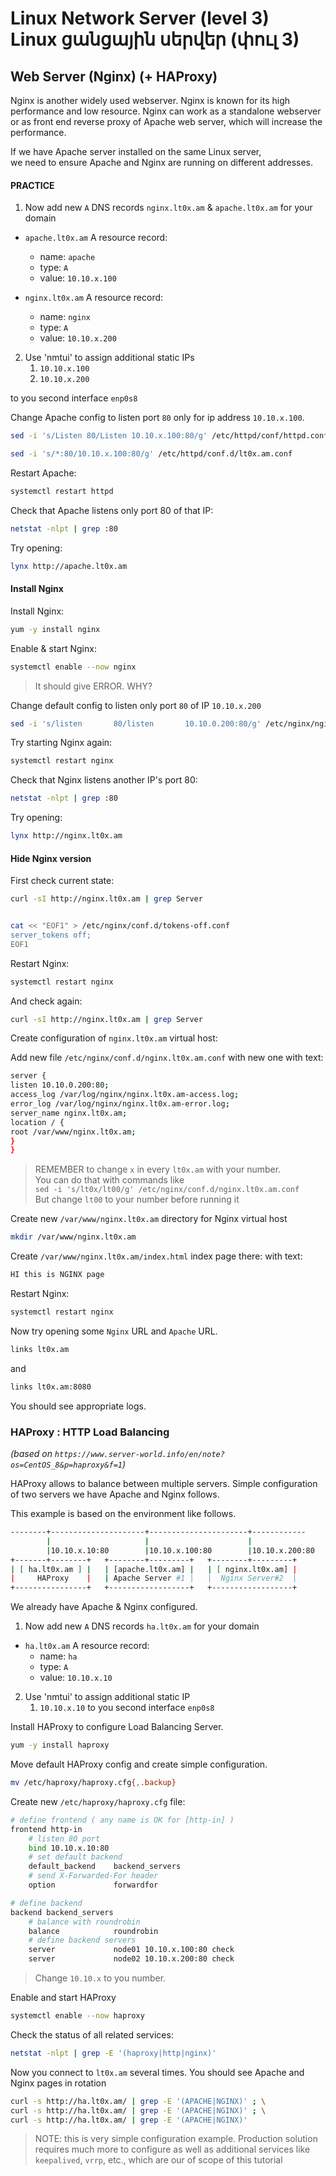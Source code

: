 # Linux Network Server (level 3) <br /> Linux ցանցային սերվեր (փուլ 3)

## Web Server (Nginx) (+ HAProxy) 


Nginx is another widely used webserver. 
Nginx is known for its high performance and low resource. 
Nginx can work as a standalone webserver or as front end reverse proxy of Apache web server, which will increase the performance.

If we have Apache server installed on the same Linux server, <br>
we need to ensure Apache and Nginx are running on different addresses.


#### PRACTICE

1. Now add new `A` DNS records `nginx.lt0x.am` &  `apache.lt0x.am` for your domain 

* `apache.lt0x.am` A resource record:
  * name:   `apache` 
  * type:   `A` 
  * value:  `10.10.x.100`

* `nginx.lt0x.am` A resource record:
  * name:   `nginx` 
  * type:   `A` 
  * value:  `10.10.x.200`

 
2. Use 'nmtui' to assign additional static IPs 
   1. `10.10.x.100` 
   2. `10.10.x.200` 

to you second interface `enp0s8` 




Change Apache config to listen port `80` only for ip address `10.10.x.100`. 

```bash
sed -i 's/Listen 80/Listen 10.10.x.100:80/g' /etc/httpd/conf/httpd.conf
```

```bash
sed -i 's/*:80/10.10.x.100:80/g' /etc/httpd/conf.d/lt0x.am.conf
```

Restart Apache:
```bash
systemctl restart httpd
```

Check that Apache listens only port 80 of that IP: 
```bash
netstat -nlpt | grep :80
```

Try opening: 
```bash
lynx http://apache.lt0x.am
```


#### Install Nginx

Install Nginx:  
```bash
yum -y install nginx
```

Enable & start Nginx: 
```bash
systemctl enable --now nginx
```

> It should give ERROR. WHY?


Change default config to listen only port `80` of IP `10.10.x.200`

```bash
sed -i 's/listen       80/listen       10.10.0.200:80/g' /etc/nginx/nginx.conf
```

Try starting Nginx again: 
```bash
systemctl restart nginx
```

Check that Nginx listens another IP's port 80: 
```bash
netstat -nlpt | grep :80
```

Try opening: 
```bash
lynx http://nginx.lt0x.am
```


#### Hide Nginx version

First check current state:

```bash
curl -sI http://nginx.lt0x.am | grep Server
```

```bash

cat << "EOF1" > /etc/nginx/conf.d/tokens-off.conf
server_tokens off;
EOF1

```

Restart Nginx: 
```bash
systemctl restart nginx
```

And check again:
```bash
curl -sI http://nginx.lt0x.am | grep Server
```



Create configuration of `nginx.lt0x.am` virtual host:

Add new file `/etc/nginx/conf.d/nginx.lt0x.am.conf`
with new one with text:

```bash
server {
listen 10.10.0.200:80;
access_log /var/log/nginx/nginx.lt0x.am-access.log;
error_log /var/log/nginx/nginx.lt0x.am-error.log;
server_name nginx.lt0x.am;
location / {
root /var/www/nginx.lt0x.am;
}
}
```

> REMEMBER to change `x` in every `lt0x.am` with your number.<br>
> You can do that with commands like<br>
> `sed -i 's/lt0x/lt00/g' /etc/nginx/conf.d/nginx.lt0x.am.conf`<br>
> But change `lt00` to your number before running it


Create new `/var/www/nginx.lt0x.am` directory for Nginx virtual host

```bash
mkdir /var/www/nginx.lt0x.am
```

Create `/var/www/nginx.lt0x.am/index.html` index page there:
with text:
```bash
HI this is NGINX page
```

Restart Nginx: 

```bash
systemctl restart nginx
```

Now try opening some `Nginx` URL and `Apache` URL. 
```bash
links lt0x.am
```

and

```bash
links lt0x.am:8080
```

You should see appropriate logs.


### HAProxy : HTTP Load Balancing
_(based on `https://www.server-world.info/en/note?os=CentOS_8&p=haproxy&f=1`)_
	
HAProxy allows to balance between multiple servers. Simple configuration of two servers we have Apache and Nginx follows.

This example is based on the environment like follows.
```bash
--------+---------------------+----------------------+------------
        |                     |                      |
        |10.10.x.10:80        |10.10.x.100:80        |10.10.x.200:80
+-------+--------+   +--------+---------+   +--------+---------+
| [ ha.lt0x.am ] |   | [apache.lt0x.am] |   | [ nginx.lt0x.am] |
|     HAProxy    |   | Apache Server #1 |   |  Nginx Server#2  |
+----------------+   +------------------+   +------------------+

```

We already have Apache & Nginx configured.


1. Now add new `A` DNS records `ha.lt0x.am` for your domain 

* `ha.lt0x.am` A resource record:
  * name:   `ha` 
  * type:   `A` 
  * value:  `10.10.x.10`
  
2. Use 'nmtui' to assign additional static IP
   1. `10.10.x.10` 
to you second interface `enp0s8` 

Install HAProxy to configure Load Balancing Server.

```bash
yum -y install haproxy
```

Move default HAProxy config and create simple configuration.

```bash
mv /etc/haproxy/haproxy.cfg{,.backup}
```

Create new `/etc/haproxy/haproxy.cfg` file:
```bash
# define frontend ( any name is OK for [http-in] )
frontend http-in
    # listen 80 port
    bind 10.10.x.10:80
    # set default backend
    default_backend    backend_servers
    # send X-Forwarded-For header
    option             forwardfor

# define backend
backend backend_servers
    # balance with roundrobin
    balance            roundrobin
    # define backend servers
    server             node01 10.10.x.100:80 check
    server             node02 10.10.x.200:80 check

```

> Change `10.10.x` to you number.

Enable and start HAProxy
```bash
systemctl enable --now haproxy
```

Check the status of all related services:
```bash
netstat -nlpt | grep -E '(haproxy|http|nginx)'
```

Now you connect to `lt0x.am` several times. 
You should see Apache and Nginx pages in rotation

```bash
curl -s http://ha.lt0x.am/ | grep -E '(APACHE|NGINX)' ; \
curl -s http://ha.lt0x.am/ | grep -E '(APACHE|NGINX)' ; \
curl -s http://ha.lt0x.am/ | grep -E '(APACHE|NGINX)' 
```


> NOTE: this is very simple configuration example. Production solution requires much more to configure as well as
> additional services like `keepalived`, `vrrp`, etc., which are our of scope of this tutorial
